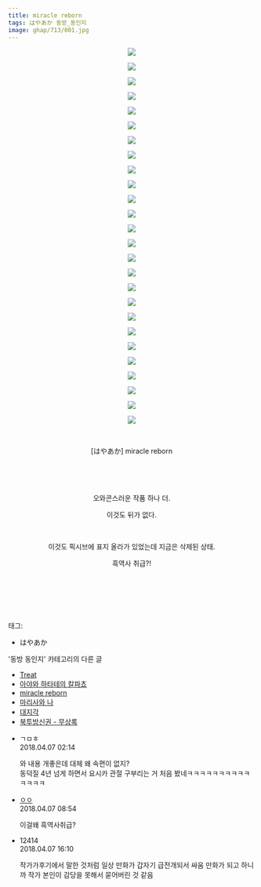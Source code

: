```yaml
---
title: miracle reborn
tags: はやあか 동방_동인지
image: ghap/713/001.jpg
---
```

<div class="article">
<p style="text-align: center; clear: none; float: none;"><img src="{{ site.nasurl }}/ghap/713/001.jpg"/></p>
<p style="text-align: center; clear: none; float: none;"><img src="{{ site.nasurl }}/ghap/713/002.jpg"/></p>
<p style="text-align: center; clear: none; float: none;"><img src="{{ site.nasurl }}/ghap/713/003.jpg"/></p>
<p style="text-align: center; clear: none; float: none;"><img src="{{ site.nasurl }}/ghap/713/004.jpg"/></p>
<p style="text-align: center; clear: none; float: none;"><img src="{{ site.nasurl }}/ghap/713/005.jpg"/></p>
<p style="text-align: center; clear: none; float: none;"><img src="{{ site.nasurl }}/ghap/713/006.jpg"/></p>
<p style="text-align: center; clear: none; float: none;"><img src="{{ site.nasurl }}/ghap/713/007.jpg"/></p>
<p style="text-align: center; clear: none; float: none;"><img src="{{ site.nasurl }}/ghap/713/008.jpg"/></p>
<p style="text-align: center; clear: none; float: none;"><img src="{{ site.nasurl }}/ghap/713/009.jpg"/></p>
<p style="text-align: center; clear: none; float: none;"><img src="{{ site.nasurl }}/ghap/713/010.jpg"/></p>
<p style="text-align: center; clear: none; float: none;"><img src="{{ site.nasurl }}/ghap/713/011.jpg"/></p>
<p style="text-align: center; clear: none; float: none;"><img src="{{ site.nasurl }}/ghap/713/012.jpg"/></p>
<p style="text-align: center; clear: none; float: none;"><img src="{{ site.nasurl }}/ghap/713/013.jpg"/></p>
<p style="text-align: center; clear: none; float: none;"><img src="{{ site.nasurl }}/ghap/713/014.jpg"/></p>
<p style="text-align: center; clear: none; float: none;"><img src="{{ site.nasurl }}/ghap/713/015.jpg"/></p>
<p style="text-align: center; clear: none; float: none;"><img src="{{ site.nasurl }}/ghap/713/016.jpg"/></p>
<p style="text-align: center; clear: none; float: none;"><img src="{{ site.nasurl }}/ghap/713/017.jpg"/></p>
<p style="text-align: center; clear: none; float: none;"><img src="{{ site.nasurl }}/ghap/713/018.jpg"/></p>
<p style="text-align: center; clear: none; float: none;"><img src="{{ site.nasurl }}/ghap/713/019.jpg"/></p>
<p style="text-align: center; clear: none; float: none;"><img src="{{ site.nasurl }}/ghap/713/020.jpg"/></p>
<p style="text-align: center; clear: none; float: none;"><img src="{{ site.nasurl }}/ghap/713/021.jpg"/></p>
<p style="text-align: center; clear: none; float: none;"><img src="{{ site.nasurl }}/ghap/713/022.jpg"/></p>
<p style="text-align: center; clear: none; float: none;"><img src="{{ site.nasurl }}/ghap/713/023.jpg"/></p>
<p style="text-align: center; clear: none; float: none;"><img src="{{ site.nasurl }}/ghap/713/024.jpg"/></p>
<p style="text-align: center; clear: none; float: none;"><img src="{{ site.nasurl }}/ghap/713/025.jpg"/></p>
<p style="text-align: center; clear: none; float: none;"><img src="{{ site.nasurl }}/ghap/713/026.jpg"/></p>
<p style="text-align: center; clear: none; float: none;"><br/></p>
<p style="text-align: center; clear: none; float: none;">[はやあか] miracle reborn</p>
<p style="text-align: center; clear: none; float: none;"><br/></p>
<p style="text-align: center; clear: none; float: none;"><br/></p>
<p style="text-align: center; clear: none; float: none;">오와콘스러운 작품 하나 더.</p>
<p style="text-align: center; clear: none; float: none;">이것도 뒤가 없다.</p>
<p style="text-align: center; clear: none; float: none;"><br/></p>
<p style="text-align: center; clear: none; float: none;">이것도 픽시브에 표지 올라가 있었는데 지금은 삭제된 상태.</p>
<p style="text-align: center; clear: none; float: none;">흑역사 취급?!</p>
<p style="text-align: center; clear: none; float: none;"><br/></p>
<p style="text-align: center; clear: none; float: none;"><br/></p>
<p><br/></p>
</div><div class="tagTrail">
<p>태그: </p>
<ul>
<li>はやあか</li>
</ul>
</div><div class="another">
<p>'동방 동인지' 카테고리의 다른 글</p>
<ul>
<li><a href="/2016-07-06-ghap_715">Treat</a></li>
<li><a href="/2016-07-06-ghap_714">아야와 하타테의 칼파쵸</a></li>
<li><a href="/2016-07-06-ghap_713">miracle reborn</a></li>
<li><a href="/2016-07-06-ghap_711">마리사와 나</a></li>
<li><a href="/2016-07-06-ghap_710">대지각</a></li>
<li><a href="/2016-07-06-ghap_709">북투방신권 - 무상록</a></li>
</ul>
</div><div class="cb_module cb_fluid">
<div class="cb_wrt cb_profile">
<div class="comment">
<ul>
<li class="cb_thumb_off" id="comment15234726">
<div class="cb_comment_area">
<div class="cb_info_area">
<div class="cb_section">
<span class="cb_nick_name">ㄱㅁㅎ</span>
</div>
<div class="cb_section">
<span class="cb_date">2018.04.07 02:14 </span>
</div>
</div>
<div class="cb_dsc_comment">
<p class="cb_dsc">
											와 내용 개좋은데 대체 왜 속편이 없지?<br/>
동덕질 4년 넘게 하면서 요시카 관절 구부리는 거 처음 봤네ㅋㅋㅋㅋㅋㅋㅋㅋㅋㅋㅋㅋㅋㅋ
										</p>
</div>
</div></li>
<li class="cb_thumb_off" id="comment15234772">
<div class="cb_comment_area">
<div class="cb_info_area">
<div class="cb_section">
<span class="cb_nick_name"> <a href="http://http:" onclick="return openLinkInNewWindow(this)">ㅇㅇ</a></span>
</div>
<div class="cb_section">
<span class="cb_date">2018.04.07 08:54 </span>
</div>
</div>
<div class="cb_dsc_comment">
<p class="cb_dsc">
											이걸왜 흑역사취급?
										</p>
</div>
</div></li>
<li class="cb_thumb_off" id="comment15234957">
<div class="cb_comment_area">
<div class="cb_info_area">
<div class="cb_section">
<span class="cb_nick_name">12414</span>
</div>
<div class="cb_section">
<span class="cb_date">2018.04.07 16:10 </span>
</div>
</div>
<div class="cb_dsc_comment">
<p class="cb_dsc">
											작가가후기에서 말한 것처럼 일상 만화가 갑자기 급전개되서 싸움 만화가 되고 하니까 작가 본인이 감당을 못해서 묻어버린 것 같음
										</p>
</div>
</div></li>
</ul>
</div>
</div><!-- commentList close -->
</div>
